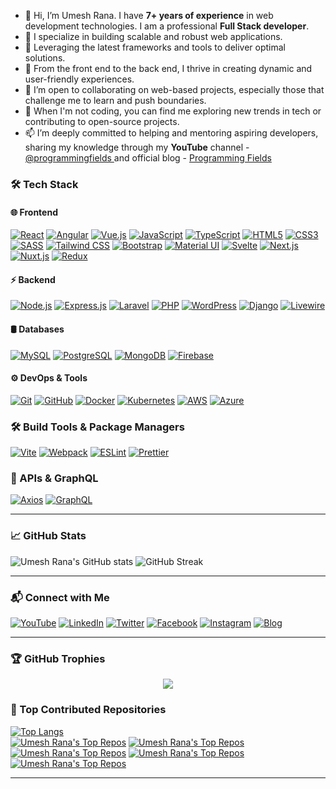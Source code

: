 - 👋 Hi, I’m Umesh Rana. I have **7+ years of experience** in web development technologies. I am a professional **Full Stack developer**.
- 👀 I specialize in building scalable and robust web applications.
- 💼 Leveraging the latest frameworks and tools to deliver optimal solutions.
- 🚀 From the front end to the back end, I thrive in creating dynamic and user-friendly experiences.
- 🌱 I’m open to collaborating on web-based projects, especially those that challenge me to learn and push boundaries.
- 💞️ When I'm not coding, you can find me exploring new trends in tech or contributing to open-source projects.
- 📫 I’m deeply committed to helping and mentoring aspiring developers, sharing my knowledge through my <strong>YouTube</strong> channel - <a href="https://youtube.com/@programmingfields">@programmingfields </a> and official blog - <a href="https://programmingfields.com">Programming Fields</a>

### 🛠 Tech Stack

#### 🌐 Frontend  
[![React](https://img.shields.io/badge/React-20232A?style=for-the-badge&logo=react&logoColor=61DAFB)](https://react.dev/)
[![Angular](https://img.shields.io/badge/Angular-DD0031?style=for-the-badge&logo=angular&logoColor=white)](https://angular.io/)
[![Vue.js](https://img.shields.io/badge/Vue.js-35495E?style=for-the-badge&logo=vue.js&logoColor=4FC08D)](https://vuejs.org/)
[![JavaScript](https://img.shields.io/badge/JavaScript-F7DF1E?style=for-the-badge&logo=javascript&logoColor=black)](https://developer.mozilla.org/en-US/docs/Web/JavaScript)
[![TypeScript](https://img.shields.io/badge/TypeScript-007ACC?style=for-the-badge&logo=typescript&logoColor=white)](https://www.typescriptlang.org/)
[![HTML5](https://img.shields.io/badge/HTML5-E34F26?style=for-the-badge&logo=html5&logoColor=white)](https://developer.mozilla.org/en-US/docs/Web/HTML)
[![CSS3](https://img.shields.io/badge/CSS3-1572B6?style=for-the-badge&logo=css3&logoColor=white)](https://developer.mozilla.org/en-US/docs/Web/CSS)
[![SASS](https://img.shields.io/badge/SASS-CC6699?style=for-the-badge&logo=sass&logoColor=white)](https://sass-lang.com/)
[![Tailwind CSS](https://img.shields.io/badge/TailwindCSS-38B2AC?style=for-the-badge&logo=tailwind-css&logoColor=white)](https://tailwindcss.com/)
[![Bootstrap](https://img.shields.io/badge/Bootstrap-7952B3?style=for-the-badge&logo=bootstrap&logoColor=white)](https://getbootstrap.com/)
[![Material UI](https://img.shields.io/badge/Material--UI-007FFF?style=for-the-badge&logo=mui&logoColor=white)](https://mui.com/)
[![Svelte](https://img.shields.io/badge/Svelte-FF3E00?style=for-the-badge&logo=svelte&logoColor=white)](https://svelte.dev/)
[![Next.js](https://img.shields.io/badge/Next.js-000000?style=for-the-badge&logo=next.js&logoColor=white)](https://nextjs.org/)
[![Nuxt.js](https://img.shields.io/badge/Nuxt.js-00C58E?style=for-the-badge&logo=nuxt.js&logoColor=white)](https://nuxt.com/)
[![Redux](https://img.shields.io/badge/Redux-764ABC?style=for-the-badge&logo=redux&logoColor=white)](https://redux.js.org/)

#### ⚡ Backend  
[![Node.js](https://img.shields.io/badge/Node.js-43853D?style=for-the-badge&logo=node.js&logoColor=white)](https://nodejs.org/)
[![Express.js](https://img.shields.io/badge/Express.js-000000?style=for-the-badge&logo=express&logoColor=white)](https://expressjs.com/)
[![Laravel](https://img.shields.io/badge/Laravel-FF2D20?style=for-the-badge&logo=laravel&logoColor=white)](https://laravel.com/)
[![PHP](https://img.shields.io/badge/PHP-777BB4?style=for-the-badge&logo=php&logoColor=white)](https://www.php.net/)
[![WordPress](https://img.shields.io/badge/WordPress-21759B?style=for-the-badge&logo=wordpress&logoColor=white)](https://wordpress.org/)
[![Django](https://img.shields.io/badge/Django-092E20?style=for-the-badge&logo=django&logoColor=white)](https://www.djangoproject.com/)
[![Livewire](https://img.shields.io/badge/Livewire-4E56A6?style=for-the-badge&logo=livewire&logoColor=white)](https://livewire.laravel.com/)

#### 🛢 Databases  
[![MySQL](https://img.shields.io/badge/MySQL-005C84?style=for-the-badge&logo=mysql&logoColor=white)](https://www.mysql.com/)
[![PostgreSQL](https://img.shields.io/badge/PostgreSQL-316192?style=for-the-badge&logo=postgresql&logoColor=white)](https://www.postgresql.org/)
[![MongoDB](https://img.shields.io/badge/MongoDB-47A248?style=for-the-badge&logo=mongodb&logoColor=white)](https://www.mongodb.com/)
[![Firebase](https://img.shields.io/badge/Firebase-FFCA28?style=for-the-badge&logo=firebase&logoColor=black)](https://firebase.google.com/)

#### ⚙️ DevOps & Tools  
[![Git](https://img.shields.io/badge/Git-F05032?style=for-the-badge&logo=git&logoColor=white)](https://git-scm.com/)
[![GitHub](https://img.shields.io/badge/GitHub-181717?style=for-the-badge&logo=github&logoColor=white)](https://github.com/)
[![Docker](https://img.shields.io/badge/Docker-2496ED?style=for-the-badge&logo=docker&logoColor=white)](https://www.docker.com/)
[![Kubernetes](https://img.shields.io/badge/Kubernetes-326CE5?style=for-the-badge&logo=kubernetes&logoColor=white)](https://kubernetes.io/)
[![AWS](https://img.shields.io/badge/Amazon_AWS-232F3E?style=for-the-badge&logo=amazon-aws&logoColor=white)](https://aws.amazon.com/)
[![Azure](https://img.shields.io/badge/Microsoft_Azure-0078D4?style=for-the-badge&logo=microsoft-azure&logoColor=white)](https://azure.microsoft.com/)

### **🛠 Build Tools & Package Managers**  
[![Vite](https://img.shields.io/badge/Vite-646CFF?style=for-the-badge&logo=vite&logoColor=white)](https://vitejs.dev/)
[![Webpack](https://img.shields.io/badge/Webpack-8DD6F9?style=for-the-badge&logo=webpack&logoColor=black)](https://webpack.js.org/)
[![ESLint](https://img.shields.io/badge/ESLint-4B32C3?style=for-the-badge&logo=eslint&logoColor=white)](https://eslint.org/)
[![Prettier](https://img.shields.io/badge/Prettier-F7B93E?style=for-the-badge&logo=prettier&logoColor=black)](https://prettier.io/)

### **🔗 APIs & GraphQL**  
[![Axios](https://img.shields.io/badge/Axios-5A29E4?style=for-the-badge&logo=axios&logoColor=white)](https://axios-http.com/)
[![GraphQL](https://img.shields.io/badge/GraphQL-E10098?style=for-the-badge&logo=graphql&logoColor=white)](https://graphql.org/)

---

### 📈 GitHub Stats  
![Umesh Rana's GitHub stats](https://github-readme-stats.vercel.app/api?username=umeshkrrana&show_icons=true&theme=radical&count_private=true&include_all_commits=true)
![GitHub Streak](https://github-readme-streak-stats.herokuapp.com/?user=umeshkrrana&theme=radical)


---

### 📬 Connect with Me  
[![YouTube](https://img.shields.io/badge/YouTube-Subscribe-red?logo=youtube)](https://youtube.com/@programmingfields)
[![LinkedIn](https://img.shields.io/badge/LinkedIn-UmeshRana-blue?logo=linkedin)](https://linkedin.com/in/umesh-rana-5bb3ba115)
[![Twitter](https://img.shields.io/badge/Twitter-%40umeshkrrana-blue?logo=twitter)](https://twitter.com/umeshkrrana)
[![Facebook](https://img.shields.io/badge/Facebook-Follow-1877F2?logo=facebook&logoColor=white)](https://facebook.com/programmingfields)
[![Instagram](https://img.shields.io/badge/Instagram-Follow-E4405F?logo=instagram&logoColor=white)](https://instagram.com/programmingfields)
[![Blog](https://img.shields.io/badge/Blog-Visit-ff69b4?logo=google-chrome&logoColor=white)](https://programmingfields.com)

---

### 🏆 GitHub Trophies
<p align="center">
  <img src="https://github-profile-trophy.vercel.app/?username=umeshkrrana&theme=onedark&margin-w=10&margin-h=10"/>
</p>

### 📌 Top Contributed Repositories  
[![Top Langs](https://github-readme-stats.vercel.app/api/top-langs/?username=umeshkrrana&layout=compact&theme=radical)](https://github.com/umeshkrrana)  
[![Umesh Rana's Top Repos](https://github-readme-stats.vercel.app/api/pin/?username=umeshkrrana&repo=laravel11-chat-app&theme=radical)](https://github.com/umeshkrrana/laravel11-chat-app)
[![Umesh Rana's Top Repos](https://github-readme-stats.vercel.app/api/pin/?username=umeshkrrana&repo=laravel6-firebase-integration&theme=radical)](https://github.com/umeshkrrana/laravel6-firebase-integration)
[![Umesh Rana's Top Repos](https://github-readme-stats.vercel.app/api/pin/?username=umeshkrrana&repo=livewire3-spa-crud&theme=radical)](https://github.com/umeshkrrana/livewire3-spa-crud)
[![Umesh Rana's Top Repos](https://github-readme-stats.vercel.app/api/pin/?username=umeshkrrana&repo=laravel-multi-auth&theme=radical)](https://github.com/umeshkrrana/laravel-multi-auth)
[![Umesh Rana's Top Repos](https://github-readme-stats.vercel.app/api/pin/?username=umeshkrrana&repo=laravel11-sanctum-rest-api&theme=radical)](https://github.com/umeshkrrana/laravel11-sanctum-rest-api)

---
